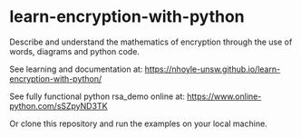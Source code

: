 # learn-encryption-with-python

Describe and understand the mathematics of encryption through the use of words, diagrams and python code.

See learning and documentation at: https://nhoyle-unsw.github.io/learn-encryption-with-python/

See fully functional python rsa_demo online at: https://www.online-python.com/sSZpyND3TK

Or clone this repository and run the examples on your local machine.
